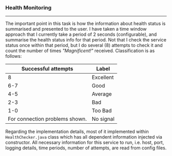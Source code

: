 ### Health Monitoring
-----------------------------

The important point in this task is how the information about health status is summarised and presented to the user.
I have taken a time window approach that I currently take a period of 2 seconds (configurable), and summarise the health status info for that period. Not that I check the service status once within that period, but I do several (8) attempts to check it and count the number of times *"Magnificent!"* received. Classification is as follows:

Successful attempts | Label
--- | ---
 8 | Excellent
 6-7 | Good
 4-5 | Average
 2-3 | Bad
 1-0 | Too Bad
 For connection problems shown. | No signal

Regarding the implementation details, most of it implemented within `HealthChecker.java` class which has all dependent information injected via constructor. All necessary information for this service to run, i.e. host, port, logging details, time periods, number of attempts, are read from config files. 
